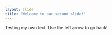 ```yaml
---
layout: slide
title: "Welcome to our second slide!"
---
```

Testing my own text.
Use the left arrow to go back!
